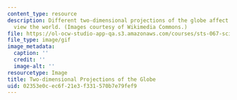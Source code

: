 ```yaml
---
content_type: resource
description: Different two-dimensional projections of the globe affect the way we
  view the world. (Images courtesy of Wikimedia Commons.)
file: https://ol-ocw-studio-app-qa.s3.amazonaws.com/courses/sts-067-scientific-visualization-across-disciplines-a-critical-introduction-spring-2005/02353e0cec6f21e3f331570b7e79fef9_animatedmaps.gif
file_type: image/gif
image_metadata:
  caption: ''
  credit: ''
  image-alt: ''
resourcetype: Image
title: Two-dimensional Projections of the Globe
uid: 02353e0c-ec6f-21e3-f331-570b7e79fef9
---
```

